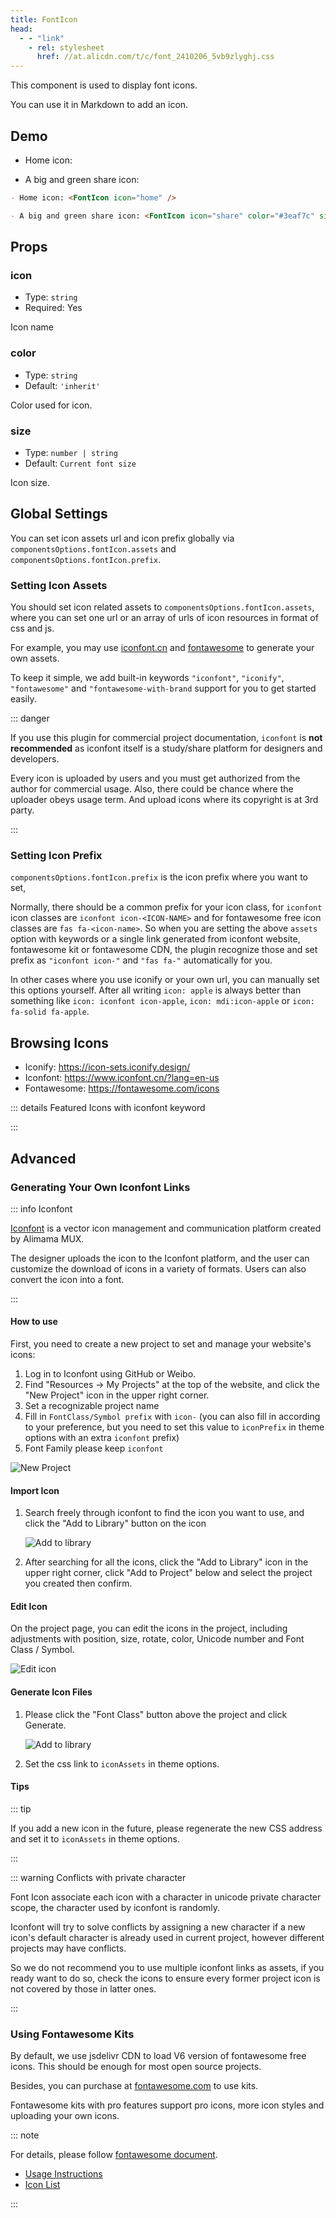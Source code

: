 ```yaml
---
title: FontIcon
head:
  - - "link"
    - rel: stylesheet
      href: //at.alicdn.com/t/c/font_2410206_5vb9zlyghj.css
---
```


This component is used to display font icons.

You can use it in Markdown to add an icon.

<!-- more -->

## Demo

- Home icon: <FontIcon icon="home" />

- A big and green share icon: <FontIcon icon="share" color="#3eaf7c" size="32" />

```md
- Home icon: <FontIcon icon="home" />

- A big and green share icon: <FontIcon icon="share" color="#3eaf7c" size="32" />
```

## Props

### icon

- Type: `string`
- Required: Yes

Icon name

### color

- Type: `string`
- Default: `'inherit'`

Color used for icon.

### size

- Type: `number | string`
- Default: `Current font size`

Icon size.

## Global Settings

You can set icon assets url and icon prefix globally via `componentsOptions.fontIcon.assets` and `componentsOptions.fontIcon.prefix`.

### Setting Icon Assets

You should set icon related assets to `componentsOptions.fontIcon.assets`, where you can set one url or an array of urls of icon resources in format of css and js.

For example, you may use [iconfont.cn](https://www.iconfont.cn/?lang=en-us) and [fontawesome](https://fontawesome.com) to generate your own assets.

To keep it simple, we add built-in keywords `"iconfont"`, `"iconify"`, `"fontawesome"` and `"fontawesome-with-brand` support for you to get started easily.

::: danger

If you use this plugin for commercial project documentation, `iconfont` is **not recommended** as iconfont itself is a study/share platform for designers and developers.

Every icon is uploaded by users and you must get authorized from the author for commercial usage. Also, there could be chance where the uploader obeys usage term. And upload icons where its copyright is at 3rd party.

:::

### Setting Icon Prefix

`componentsOptions.fontIcon.prefix` is the icon prefix where you want to set,

Normally, there should be a common prefix for your icon class, for `iconfont` icon classes are `iconfont icon-<ICON-NAME>` and for fontawesome free icon classes are `fas fa-<icon-name>`. So when you are setting the above `assets` option with keywords or a single link generated from iconfont website, fontawesome kit or fontawesome CDN, the plugin recognize those and set prefix as `"iconfont icon-"` and `"fas fa-"` automatically for you.

In other cases where you use iconify or your own url, you can manually set this options yourself. After all writing `icon: apple` is always better than something like `icon: iconfont icon-apple`, `icon: mdi:icon-apple` or `icon: fa-solid fa-apple`.

## Browsing Icons

- Iconify: <https://icon-sets.iconify.design/>
- Iconfont: <https://www.iconfont.cn/?lang=en-us>
- Fontawesome: <https://fontawesome.com/icons>

::: details Featured Icons with iconfont keyword

<IconDisplay link="//at.alicdn.com/t/c/font_2410206_5vb9zlyghj.css" />

:::

## Advanced

### Generating Your Own Iconfont Links

::: info Iconfont

[Iconfont](https://iconfont.cn) is a vector icon management and communication platform created by Alimama MUX.

The designer uploads the icon to the Iconfont platform, and the user can customize the download of icons in a variety of formats. Users can also convert the icon into a font.

:::

#### How to use

First, you need to create a new project to set and manage your website's icons:

1. Log in to Iconfont using GitHub or Weibo.
1. Find "Resources → My Projects" at the top of the website, and click the "New Project" icon in the upper right corner.
1. Set a recognizable project name
1. Fill in `FontClass/Symbol prefix` with `icon-` (you can also fill in according to your preference, but you need to set this value to `iconPrefix` in theme options with an extra `iconfont` prefix)
1. Font Family please keep `iconfont`

![New Project](./assets/iconfont-new.png)

#### Import Icon

1. Search freely through iconfont to find the icon you want to use, and click the "Add to Library" button on the icon

   ![Add to library](./assets/iconfont-add.png)

1. After searching for all the icons, click the "Add to Library" icon in the upper right corner, click "Add to Project" below and select the project you created then confirm.

#### Edit Icon

On the project page, you can edit the icons in the project, including adjustments with position, size, rotate, color, Unicode number and Font Class / Symbol.

![Edit icon](./assets/iconfont-edit.png)

#### Generate Icon Files

1. Please click the "Font Class" button above the project and click Generate.

   ![Add to library](./assets/iconfont-generate.png)

1. Set the css link to `iconAssets` in theme options.

#### Tips

::: tip

If you add a new icon in the future, please regenerate the new CSS address and set it to `iconAssets` in theme options.

:::

::: warning Conflicts with private character

Font Icon associate each icon with a character in unicode private character scope, the character used by iconfont is randomly.

Iconfont will try to solve conflicts by assigning a new character if a new icon's default character is already used in current project, however different projects may have conflicts.

So we do not recommend you to use multiple iconfont links as assets, if you ready want to do so, check the icons to ensure every former project icon is not covered by those in latter ones.

:::

### Using Fontawesome Kits

By default, we use jsdelivr CDN to load V6 version of fontawesome free icons. This should be enough for most open source projects.

Besides, you can purchase at [fontawesome.com](https://fontawesome.com) to use kits.

Fontawesome kits with pro features support pro icons, more icon styles and uploading your own icons.

::: note

For details, please follow [fontawesome document](https://fontawesome.com/).

- [Usage Instructions](https://fontawesome.com/docs/web/add-icons/how-to)
- [Icon List](https://fontawesome.com/icons)

:::

<script setup lang="ts">
import IconDisplay from "@IconDisplay";
</script>
